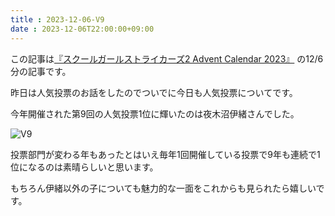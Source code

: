 ```yaml
---
title : 2023-12-06-V9
date : 2023-12-06T22:00:00+09:00
---
```


この記事は[『スクールガールストライカーズ2 Advent Calendar 2023』](https://adventar.org/calendars/8657) の12/6分の記事です。

昨日は人気投票のお話をしたのでついでに今日も人気投票についてです。

今年開催された第9回の人気投票1位に輝いたのは夜木沼伊緒さんでした。

![V9](post/2023-12-06/20231206.PNG)

投票部門が変わる年もあったとはいえ毎年1回開催している投票で9年も連続で1位になるのは素晴らしいと思います。

もちろん伊緒以外の子についても魅力的な一面をこれからも見られたら嬉しいです。